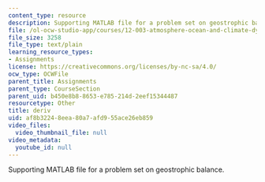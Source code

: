 ```yaml
---
content_type: resource
description: Supporting MATLAB file for a problem set on geostrophic balance.
file: /ol-ocw-studio-app/courses/12-003-atmosphere-ocean-and-climate-dynamics-fall-2008/af8b32248eea80a7afd955ace26eb859_deriv.m
file_size: 3258
file_type: text/plain
learning_resource_types:
- Assignments
license: https://creativecommons.org/licenses/by-nc-sa/4.0/
ocw_type: OCWFile
parent_title: Assignments
parent_type: CourseSection
parent_uid: b450e8b8-8653-e785-214d-2eef15344487
resourcetype: Other
title: deriv
uid: af8b3224-8eea-80a7-afd9-55ace26eb859
video_files:
  video_thumbnail_file: null
video_metadata:
  youtube_id: null
---
```

Supporting MATLAB file for a problem set on geostrophic balance.